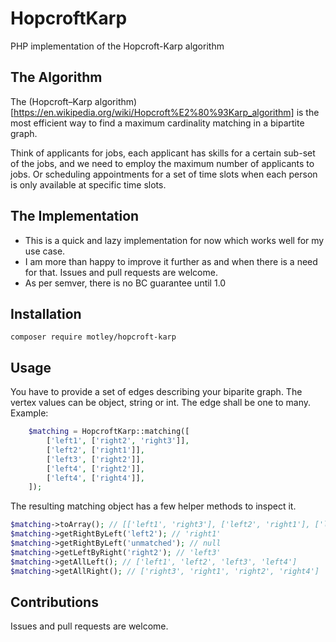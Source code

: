 # HopcroftKarp

PHP implementation of the Hopcroft-Karp algorithm

## The Algorithm

The (Hopcroft–Karp algorithm)[https://en.wikipedia.org/wiki/Hopcroft%E2%80%93Karp_algorithm] is the most efficient way to find a maximum cardinality matching in a bipartite graph.

Think of applicants for jobs, each applicant has skills for a certain sub-set of the jobs, and we need to employ the maximum number of applicants to jobs.
Or scheduling appointments for a set of time slots when each person is only available at specific time slots.

## The Implementation

- This is a quick and lazy implementation for now which works well for my use case.
- I am more than happy to improve it further as and when there is a need for that. Issues and pull requests are welcome.
- As per semver, there is no BC guarantee until 1.0

## Installation

```shell
composer require motley/hopcroft-karp
```

## Usage

You have to provide a set of edges describing your biparite graph. The vertex values can be object, string or int. The edge shall be one to many. Example:

```php
    $matching = HopcroftKarp::matching([
        ['left1', ['right2', 'right3']],
        ['left2', ['right1']],
        ['left3', ['right2']],
        ['left4', ['right2']],
        ['left4', ['right4']],
    ]);
```
The resulting matching object has a few helper methods to inspect it.

```php
$matching->toArray(); // [['left1', 'right3'], ['left2', 'right1'], ['left3', 'right2'], ['left4', 'right4']]
$matching->getRightByLeft('left2'); // 'right1'
$matching->getRightByLeft('unmatched'); // null
$matching->getLeftByRight('right2'); // 'left3'
$matching->getAllLeft(); // ['left1', 'left2', 'left3', 'left4']
$matching->getAllRight(); // ['right3', 'right1', 'right2', 'right4']

```

## Contributions

Issues and pull requests are welcome.
